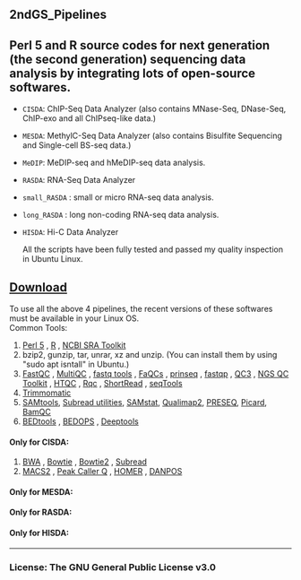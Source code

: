 2ndGS_Pipelines
---------------     
Perl 5 and R source codes for next generation (the second generation) sequencing data analysis by integrating lots of open-source softwares.
---------------                                                                  

+ `CISDA`: ChIP-Seq Data Analyzer (also contains MNase-Seq, DNase-Seq, ChIP-exo and all ChIPseq-like data.)                                              
                                                                  
+ `MESDA`: MethylC-Seq Data Analyzer (also contains Bisulfite Sequencing and Single-cell BS-seq data.)     
                                                                     
+ `MeDIP`: MeDIP-seq and hMeDIP-seq data analysis.                       
                                                                   
+ `RASDA`: RNA-Seq Data Analyzer  
                                      
+ `small_RASDA` : small or micro RNA-seq data analysis.                          
                                                                                          
+ `long_RASDA` : long non-coding RNA-seq data analysis.                                     
                                                                                                                   
+ `HISDA`: Hi-C  Data Analyzer            
                                                               
                                                               
  All the scripts have been fully tested and passed my quality inspection in Ubuntu Linux.                  
                                               
[Download](https://github.com/CTLife/2ndGS_Pipelines/releases)                   
---------------------------------------------------------------------------------------------                                                                     
To use all the above 4 pipelines, the recent versions of these softwares must be available in your Linux OS.          
Common Tools:                                        
1. [Perl 5](https://www.perl.org/) , [R](https://www.r-project.org/) , [NCBI SRA Toolkit](http://www.ncbi.nlm.nih.gov/Traces/sra/)   
2. bzip2, gunzip, tar, unrar, xz and unzip.  (You can install them by using "sudo apt isntall" in Ubuntu.)      
3. [FastQC](http://www.bioinformatics.babraham.ac.uk/projects/fastqc/) ,  [MultiQC](http://multiqc.info/) ,  [fastq tools](http://homes.cs.washington.edu/~dcjones/fastq-tools/) ,  [FaQCs](https://github.com/chienchi/FaQCs) ,  [prinseq](http://prinseq.sourceforge.net/) ,   [fastqp](https://github.com/mdshw5/fastqp) ,  [QC3](https://github.com/slzhao/QC3) , [NGS QC Toolkit](http://www.nipgr.res.in/ngsqctoolkit.html) , [HTQC](https://sourceforge.net/projects/htqc/files/) ,  [Rqc](http://bioconductor.org/packages/release/bioc/html/Rqc.html) , [ShortRead](https://bioconductor.org/packages/release/bioc/html/ShortRead.html) ,  [seqTools](https://www.bioconductor.org/packages/release/bioc/html/seqTools.html)            
4. [Trimmomatic](http://www.usadellab.org/cms/?page=trimmomatic)                       
5. [SAMtools](http://www.htslib.org/), [Subread utilities](http://subread.sourceforge.net/),  [SAMstat](http://samstat.sourceforge.net/), [Qualimap2](http://qualimap.bioinfo.cipf.es/), [PRESEQ](http://smithlabresearch.org/software/preseq/), [Picard](http://broadinstitute.github.io/picard/),  [BamQC](https://github.com/s-andrews/BamQC)
6. [BEDtools](https://github.com/arq5x/bedtools2/releases) , [BEDOPS](http://bedops.readthedocs.org/en/latest/) ,  [Deeptools](http://deeptools.github.io/)
 


#### Only for CISDA: 
1. [BWA](http://bio-bwa.sourceforge.net/) , [Bowtie](http://bowtie-bio.sourceforge.net/index.shtml) , [Bowtie2](http://bowtie-bio.sourceforge.net/bowtie2/index.shtml) ,   [Subread](http://subread.sourceforge.net/)  
2. [MACS2](https://github.com/taoliu/MACS/) , [Peak Caller Q](http://charite.github.io/Q/) ,  [HOMER](http://homer.salk.edu/homer/) , [DANPOS](https://sites.google.com/site/danposdoc/)             

                                  
#### Only for MESDA:                            
                               
#### Only for RASDA:                         
                            
#### Only for HISDA:                                                  
                                                                                           
                                                                                                        
---------------------------------------------------------------------------------
### License: The GNU General Public License v3.0                    
                                                                         
